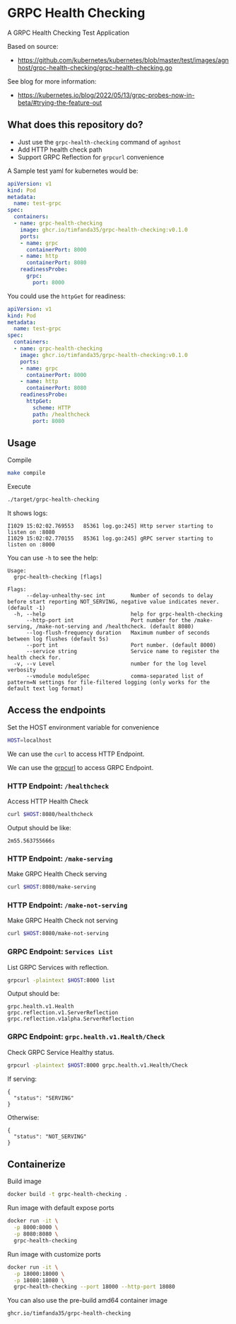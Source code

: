 # GRPC Health Checking

A GRPC Health Checking Test Application

Based on source:
- https://github.com/kubernetes/kubernetes/blob/master/test/images/agnhost/grpc-health-checking/grpc-health-checking.go

See blog for more information:
- https://kubernetes.io/blog/2022/05/13/grpc-probes-now-in-beta/#trying-the-feature-out 

## What does this repository do?

- Just use the `grpc-health-checking` command of `agnhost`
- Add HTTP health check path
- Support GRPC Reflection for `grpcurl` convenience

A Sample test yaml for kubernetes would be:

```yaml
apiVersion: v1
kind: Pod
metadata:
  name: test-grpc
spec:
  containers:
  - name: grpc-health-checking
    image: ghcr.io/timfanda35/grpc-health-checking:v0.1.0
    ports:
    - name: grpc
      containerPort: 8000
    - name: http
      containerPort: 8080
    readinessProbe:
      grpc:
        port: 8000
```

You could use the `httpGet` for readiness:

```yaml
apiVersion: v1
kind: Pod
metadata:
  name: test-grpc
spec:
  containers:
  - name: grpc-health-checking
    image: ghcr.io/timfanda35/grpc-health-checking:v0.1.0
    ports:
    - name: grpc
      containerPort: 8000
    - name: http
      containerPort: 8080
    readinessProbe:
      httpGet:
        scheme: HTTP
        path: /healthcheck
        port: 8080
```

## Usage

Compile

```bash
make compile
```

Execute

```bash
./target/grpc-health-checking
```

It shows logs:

```
I1029 15:02:02.769553   85361 log.go:245] Http server starting to listen on :8080
I1029 15:02:02.770155   85361 log.go:245] gRPC server starting to listen on :8000
```

You can use `-h` to see the help:

```
Usage:
  grpc-health-checking [flags]

Flags:
      --delay-unhealthy-sec int        Number of seconds to delay before start reporting NOT_SERVING, negative value indicates never. (default -1)
  -h, --help                           help for grpc-health-checking
      --http-port int                  Port number for the /make-serving, /make-not-serving and /healthcheck. (default 8080)
      --log-flush-frequency duration   Maximum number of seconds between log flushes (default 5s)
      --port int                       Port number. (default 8000)
      --service string                 Service name to register the health check for.
  -v, --v Level                        number for the log level verbosity
      --vmodule moduleSpec             comma-separated list of pattern=N settings for file-filtered logging (only works for the default text log format)
```
 
## Access the endpoints

Set the HOST environment variable for convenience

```bash
HOST=localhost
```
We can use the `curl` to access HTTP Endpoint.

We can use the [grpcurl](https://github.com/fullstorydev/grpcurl) to access GRPC Endpoint.

### HTTP Endpoint: `/healthcheck`

Access HTTP Health Check

```bash
curl $HOST:8080/healthcheck
```

Output should be like:

```
2m55.563755666s 
```

### HTTP Endpoint: `/make-serving`

Make GRPC Health Check serving

```bash
curl $HOST:8080/make-serving
```

### HTTP Endpoint: `/make-not-serving`

Make GRPC Health Check not serving

```bash
curl $HOST:8080/make-not-serving
```

### GRPC Endpoint: `Services List`

List GRPC Services with reflection.

```bash
grpcurl -plaintext $HOST:8000 list
```

Output should be:

```
grpc.health.v1.Health
grpc.reflection.v1.ServerReflection
grpc.reflection.v1alpha.ServerReflection
```

### GRPC Endpoint: `grpc.health.v1.Health/Check`

Check GRPC Service Healthy status.

```bash
grpcurl -plaintext $HOST:8000 grpc.health.v1.Health/Check
```

If serving:

```
{
  "status": "SERVING"
}
```

Otherwise:

```
{
  "status": "NOT_SERVING"
}
```

## Containerize

Build image

```bash
docker build -t grpc-health-checking .
```

Run image with default expose ports

```bash
docker run -it \
  -p 8000:8000 \
  -p 8080:8080 \
  grpc-health-checking
```

Run image with customize ports

```bash
docker run -it \
  -p 18000:18000 \
  -p 18080:18080 \
  grpc-health-checking --port 18000 --http-port 18080
```

You can also use the pre-build amd64 container image

```
ghcr.io/timfanda35/grpc-health-checking
```
